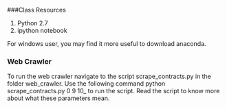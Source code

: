 ###Class Resources
1. Python 2.7
2. ipython notebook

For windows user, you may find it more useful to download anaconda.

### Web Crawler
To run the web crawler navigate to the script scrape\_contracts.py in the folder web\_crawler. Use the following command python scrape\_contracts.py 0 9 10_ to run the script. Read the script to know more about what these parameters mean.